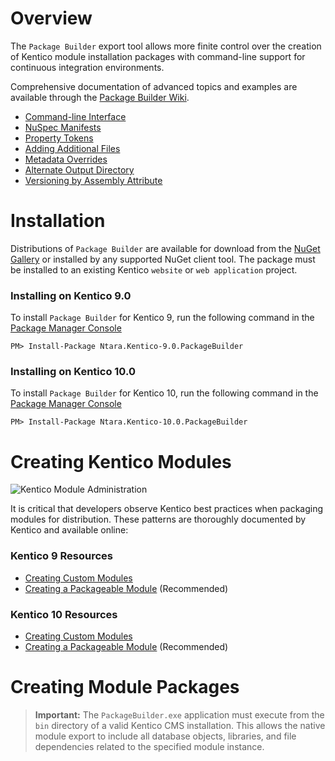 # Overview

The `Package Builder` export tool allows more finite control over the creation of Kentico module installation packages with command-line support for continuous integration environments.

Comprehensive documentation of advanced topics and examples are available through the [Package Builder Wiki](https://github.com/Ntara/Kentico.PackageBuilder/wiki).

- [Command-line Interface](https://github.com/Ntara/Kentico.PackageBuilder/wiki/Command-Arguments)
- [NuSpec Manifests](https://github.com/Ntara/Kentico.PackageBuilder/wiki/NuSpec-Manifests)
- [Property Tokens](https://github.com/Ntara/Kentico.PackageBuilder/wiki/NuSpec-Manifests#replacement-tokens)
- [Adding Additional Files](https://github.com/Ntara/Kentico.PackageBuilder/wiki/NuSpec-Manifests#including-additional-files)
- [Metadata Overrides](https://github.com/Ntara/Kentico.PackageBuilder/wiki/Command-Arguments#-metadata)
- [Alternate Output Directory](https://github.com/Ntara/Kentico.PackageBuilder/wiki/Command-Arguments#-output)
- [Versioning by Assembly Attribute](https://github.com/Ntara/Kentico.PackageBuilder/wiki/Package-Versioning#extracting-version-information-from-an-assembly-file)

# Installation

Distributions of `Package Builder` are available for download from the [NuGet Gallery](https://www.nuget.org/) or installed by any supported NuGet client tool. The package must be installed to an existing Kentico `website` or `web application` project.

### Installing on Kentico 9.0

To install `Package Builder` for Kentico 9, run the following command in the [Package Manager Console](https://docs.microsoft.com/en-us/nuget/tools/package-manager-console)

```
PM> Install-Package Ntara.Kentico-9.0.PackageBuilder
```

### Installing on Kentico 10.0

To install `Package Builder` for Kentico 10, run the following command in the [Package Manager Console](https://docs.microsoft.com/en-us/nuget/tools/package-manager-console)

```
PM> Install-Package Ntara.Kentico-10.0.PackageBuilder
```

# Creating Kentico Modules

![Kentico Module Administration](https://github.com/Ntara/Kentico.PackageBuilder/wiki/Images/KenticoModuleAdmin_General.png)

It is critical that developers observe Kentico best practices when packaging modules for distribution. These patterns are thoroughly documented by Kentico and available online:

### Kentico 9 Resources

- [Creating Custom Modules](https://docs.kentico.com/k9/custom-development/creating-custom-modules)
- [Creating a Packageable Module](https://docs.kentico.com/k9/custom-development/creating-custom-modules/creating-installation-packages-for-modules/example-creating-a-packageable-module) (Recommended)

### Kentico 10 Resources

- [Creating Custom Modules](https://docs.kentico.com/k10/custom-development/creating-custom-modules)
- [Creating a Packageable Module](https://docs.kentico.com/k10/custom-development/creating-custom-modules/creating-installation-packages-for-modules/example-creating-a-packageable-module) (Recommended)

# Creating Module Packages

> **Important:**
The `PackageBuilder.exe` application must execute from the `bin` directory of a valid Kentico CMS installation. This allows the native module export to include all database objects, libraries, and file dependencies related to the specified module instance.